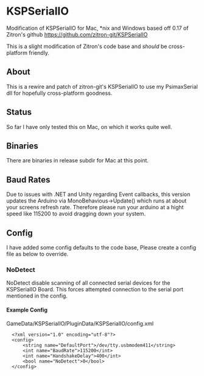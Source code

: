 # KSPSerialIO
Modification of KSPSerialIO for Mac, *nix and Windows based off 0.17 of Zitron's github https://github.com/zitron-git/KSPSerialIO

This is a slight modification of Zitron's code base and *should* be cross-platform friendly. 

## About
This is a rewire and patch of zitron-git's KSPSerialIO to use my PsimaxSerial dll for hopefully cross-platform goodness. 

## Status
So far I have only tested this on Mac, on which it works quite well.

## Binaries
There are binaries in release subdir for Mac at this point. 

## Baud Rates
Due to issues with .NET and Unity regarding Event callbacks, this version updates the Arduino via MonoBehavious->Update() which runs at about your screens refresh rate. Therefore please run your arduino at a hight speed like 115200 to avoid dragging down your system. 

## Config
I have added some config defaults to the code base, Please create a config file as below to override.

### NoDetect
NoDetect disable scanning of all connected serial devices for the KSPSerialIO Board. This forces attempted connection to the serial port mentioned in the config.

#### Example Config
GameData/KSPSerialIO/PluginData/KSPSerialIO/config.xml
```
  <?xml version="1.0" encoding="utf-8"?>
  <config>
      <string name="DefaultPort">/dev/tty.usbmodem411</string>
      <int name="BaudRate">115200</int>
      <int name="HandshakeDelay">400</int>
      <bool name="NoDetect">0</bool>
  </config>
```

